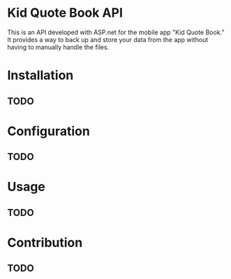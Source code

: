 # Kid Quote Book API
This is an API developed with ASP.net for the mobile app "Kid Quote Book." It provides a way to back up and store your data from the app without having to manually handle the files.

# Installation
## TODO
# Configuration
## TODO
# Usage
## TODO
# Contribution
## TODO